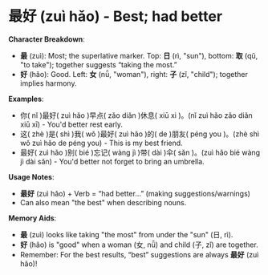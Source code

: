 # **最好 (zuì hǎo) - Best; had better**

**Character Breakdown**:  
- **最** (zuì): Most; the superlative marker. Top: **日** (rì, "sun"), bottom: **取** (qǔ, "to take"); together suggests “taking the most.”  
- **好** (hǎo): Good. Left: **女** (nǚ, "woman"), right: **子** (zǐ, "child"); together implies harmony.

**Examples**:  
- 你( nǐ )最好( zuì hǎo )早点( zǎo diǎn )休息( xiū xi )。(nǐ zuì hǎo zǎo diǎn xiū xī) - You'd better rest early.  
- 这( zhè )是( shì )我( wǒ )最好( zuì hǎo )的( de )朋友( péng you )。(zhè shì wǒ zuì hǎo de péng you) - This is my best friend.  
- 最好( zuì hǎo )别( bié )忘记( wàng jì )带( dài )伞( sǎn )。(zuì hǎo bié wàng jì dài sǎn) - You'd better not forget to bring an umbrella.

**Usage Notes**:  
- **最好** (zuì hǎo) + Verb = “had better…” (making suggestions/warnings)  
- Can also mean "the best" when describing nouns.

**Memory Aids**:  
- **最** (zuì) looks like taking "the most" from under the "sun" (日, rì).  
- **好** (hǎo) is "good" when a woman (女, nǚ) and child (子, zǐ) are together.  
- Remember: For the best results, “best” suggestions are always **最好** (zuì hǎo)!